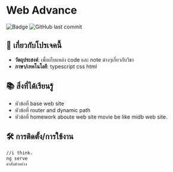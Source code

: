 # Web Advance

![Badge](https://img.shields.io/badge/Status-Leaning-blue) ![GitHub last commit](https://img.shields.io/github/last-commit/username/repo-name)


## 📌 เกี่ยวกับโปรเจคนี้
- **วัตถุประสงค์**: เพื่อเก็บแหล่ง code และ note ต่างๆเกี่ยวกับวิชา
- **ภาษา/เทคโนโลยี**: typescript css html

## 📚 สิ่งที่ได้เรียนรู้
- หัวข้อที่ base web site
- หัวข้อที่ router and dynamic path
- หัวข้อที่ homework aboute web site movie be like midb web site.

## 🛠️ การติดตั้ง/การใช้งาน
```bash
//i think.
ng serve
คำสั่งตัวอย่าง
